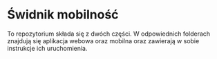 # Świdnik mobilność
To repozytorium składa się z dwóch części. W odpowiednich folderach znajdują się aplikacja webowa oraz mobilna oraz zawierają w sobie instrukcje ich uruchomienia.
